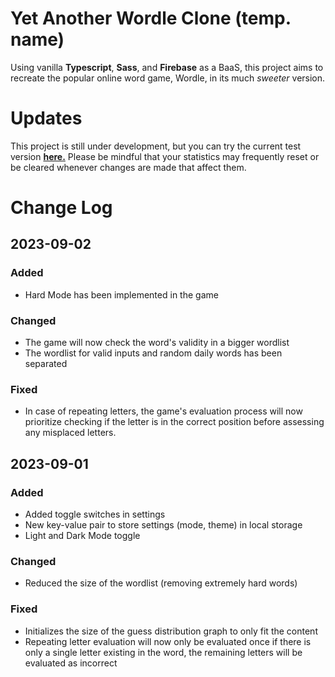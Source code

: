# Yet Another Wordle Clone (temp. name)

Using vanilla **Typescript**, **Sass**, and **Firebase** as a BaaS, this project aims to recreate the popular online word game, Wordle, in its much _sweeter_ version.

# Updates

This project is still under development, but you can try the current test version **[here.](https://yet-another-wordle-clone.web.app)** Please be mindful that your statistics may frequently reset or be cleared whenever changes are made that affect them.

# Change Log

## 2023-09-02

### Added

- Hard Mode has been implemented in the game

### Changed

- The game will now check the word's validity in a bigger wordlist
- The wordlist for valid inputs and random daily words has been separated

### Fixed

- In case of repeating letters, the game's evaluation process will now prioritize checking if the letter is in the correct position before assessing any misplaced letters.

## 2023-09-01

### Added

- Added toggle switches in settings
- New key-value pair to store settings (mode, theme) in local storage
- Light and Dark Mode toggle

### Changed

- Reduced the size of the wordlist (removing extremely hard words)

### Fixed

- Initializes the size of the guess distribution graph to only fit the content
- Repeating letter evaluation will now only be evaluated once if there is only a single letter existing in the word, the remaining letters will be evaluated as incorrect



